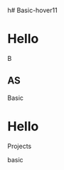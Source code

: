 h# Basic-hover11

<h1>Hello</h1>
<p>B</p>

<h2>AS</h2>
<p>Basic</p>
<h1>Hello</h1>
<p>Projects</p>

<p>basic</p>
